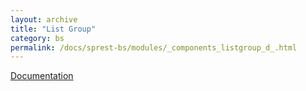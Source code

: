 ```yaml
---
layout: archive
title: "List Group"
category: bs
permalink: /docs/sprest-bs/modules/_components_listgroup_d_.html
---
```

[Documentation](https://getbootstrap.com/docs/4.4/components/list-group)